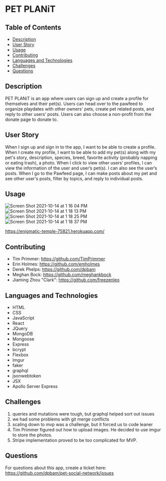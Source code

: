 # PET PLANiT

## Table of Contents

- [Description](#description)
- [User Story](#userstory)
- [Usage](#usage)
- [Contributing](#contributing)
- [Languages and Technologies](#languagesandtech)
- [Challenges](#challenges)
- [Questions](#questions)

## Description

PET PLANiT is an app where users can sign up and create a profile for themselves and their pet(s). Users can head over to the pawfeed to organize playdates with other owners' pets, create pet related posts, and reply to other users’ posts. Users can also choose a non-profit from the donate page to donate to.

## User Story

When I sign up and sign in to the app, I want to be able to create a profile.
When I create my profile, I want to be able to add my pet(s) along with my pet's story, description, species, breed, favorite activity (probably napping or eating trash), a photo.
When I click to view other users’ profiles, I can view the information of the user and user’s pet(s). I can also see the user’s posts. 
When I go to the Pawfeed page, I can make posts about my pet and see other user's posts, filter by topics, and reply to individual posts. 

## Usage

![Screen Shot 2021-10-14 at 1 16 04 PM](https://user-images.githubusercontent.com/82355287/137382439-a8d4d454-f773-4aa0-8e90-2aa0ae6c6206.png)
![Screen Shot 2021-10-14 at 1 18 13 PM](https://user-images.githubusercontent.com/82355287/137382497-ef341459-ab63-4302-a540-c9136d607680.png)
![Screen Shot 2021-10-14 at 1 18 25 PM](https://user-images.githubusercontent.com/82355287/137382538-d46c6c81-ccda-485d-8fbb-8718ba897f9c.png)
![Screen Shot 2021-10-14 at 1 18 37 PM](https://user-images.githubusercontent.com/82355287/137382578-c48ef822-18cd-44f5-b654-d37adbc7d246.png)

https://enigmatic-temple-75821.herokuapp.com/

## Contributing

- Tim Primmer: https://github.com/TimPrimmer
- Erin Holmes: https://github.com/emholmes
- Derek Phelps: https://github.com/dpbam
- Meghan Bock: https://github.com/meghankbock
- Jiaming Zhou "Clark": https://github.com/freezenleo

## Languages and Technologies

- HTML
- CSS
- JavaScript
- React
- JQuery
- MongoDB
- Mongoose
- Express
- bcrypt
- Flexbox
- Imgur
- faker
- graphql
- jsonwebtoken
- JSX
- Apollo Server Express

## Challenges

1. queries and mutations were tough, but graphql helped sort out issues
2. we had some problems with git merge conflicts
3. scaling down to mvp was a challenge, but it forced us to code leaner
4. Tim Primmer figured out how to upload images. He decided to use imgur to store the photos.
5. Stripe implementation proved to be too complicated for MVP.

## Questions

For questions about this app, create a ticket here: https://github.com/dpbam/pet-social-network/issues
